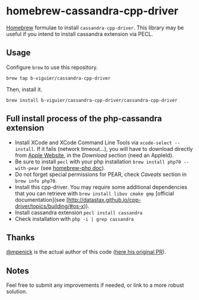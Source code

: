 # homebrew-cassandra-cpp-driver
[Homebrew](http://brew.sh) formulae to install `cassandra-cpp-driver`.
This library may be useful if you intend to install cassandra extension via PECL.

## Usage
Configure `brew` to use this repository.
```
brew tap b-viguier/cassandra-cpp-driver
```

Then, install it.
```
brew install b-viguier/cassandra-cpp-driver/cassandra-cpp-driver
```

## Full install process of the php-cassandra extension

* Install XCode and XCode Command Line Tools via `xcode-select --install`. If it fails (network timeout…), you will have to download directly from [Apple Website](https://developer.apple.com/develop/), in the *Download* section (need an AppleId).
* Be sure to install `pecl` with your php installation `brew install php70 --with-pear` (see [homebrew-php doc](https://github.com/Homebrew/homebrew-php#pear-extensions)).
* Do not forget special permissions for PEAR, check *Caveats* section in `brew info php70`.
* Install this cpp-driver. You may require some additional dependencies that you can retrieve with `brew install libuv cmake gmp` [official documentation](see [http://datastax.github.io/cpp-driver/topics/building/#os-x)).
* Install cassandra extension `pecl install cassandra`
* Check installation with `php -i | grep cassandra`


## Thanks
[@mpenick](https://github.com/mpenick) is the actual author of this code ([here his original PR](https://github.com/Homebrew/homebrew/pull/36511)).

## Notes
Feel free to submit any improvements if needed, or link to a more robust solution.
